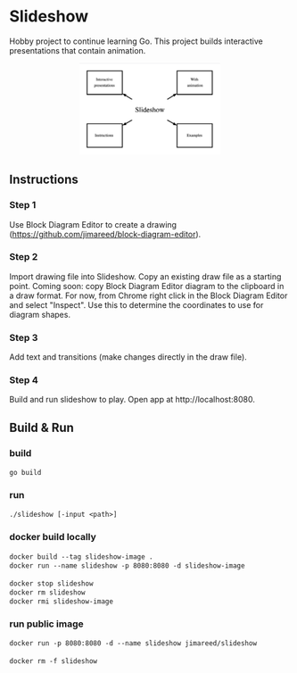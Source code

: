 # Slideshow

Hobby project to continue learning Go. This project builds interactive presentations that contain animation.

<p  align="center">
    <img src="./images/slideshow.png" alt="Slideshow" width="50%" height="50%"/>
</p>

## Instructions

### Step 1
Use Block Diagram Editor to create a drawing (https://github.com/jimareed/block-diagram-editor).

### Step 2
Import drawing file into Slideshow. Copy an existing draw file as a starting point. Coming soon: copy Block Diagram Editor diagram to the clipboard in a draw format. For now, from Chrome right click in the Block Diagram Editor and select "Inspect". Use this to determine the coordinates to use for diagram shapes.

### Step 3
Add text and transitions (make changes directly in the draw file).

### Step 4
Build and run slideshow to play. Open app at http://localhost:8080.

## Build & Run

### build
```
go build
```

### run
```
./slideshow [-input <path>]
```

### docker build locally
```
docker build --tag slideshow-image .
docker run --name slideshow -p 8080:8080 -d slideshow-image

docker stop slideshow
docker rm slideshow
docker rmi slideshow-image
```

### run public image
```
docker run -p 8080:8080 -d --name slideshow jimareed/slideshow

docker rm -f slideshow
```
